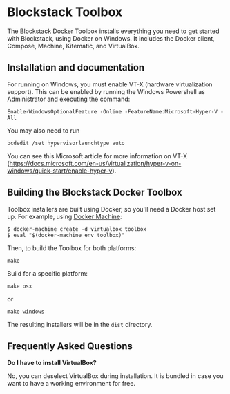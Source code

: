 Blockstack Toolbox
==================================

The Blockstack Docker Toolbox installs everything you need to get started with
Blockstack, using Docker on Windows. It includes the Docker client, Compose,
Machine, Kitematic, and VirtualBox.

## Installation and documentation

For running on Windows, you must enable VT-X (hardware virtualization support). This can be enabled by running the Windows Powershell as Administrator and executing the command:

```
Enable-WindowsOptionalFeature -Online -FeatureName:Microsoft-Hyper-V -All
```

You may also need to run

```
bcdedit /set hypervisorlaunchtype auto
```

You can see this Microsoft article for more information on VT-X (https://docs.microsoft.com/en-us/virtualization/hyper-v-on-windows/quick-start/enable-hyper-v).

## Building the Blockstack Docker Toolbox

Toolbox installers are built using Docker, so you'll need a Docker host set up. For example, using [Docker Machine](https://github.com/docker/machine):

```
$ docker-machine create -d virtualbox toolbox
$ eval "$(docker-machine env toolbox)"
```

Then, to build the Toolbox for both platforms:

```
make
```

Build for a specific platform:

```
make osx
```

or

```
make windows
```

The resulting installers will be in the `dist` directory.

## Frequently Asked Questions

**Do I have to install VirtualBox?**

No, you can deselect VirtualBox during installation. It is bundled in case you want to have a working environment for free.
